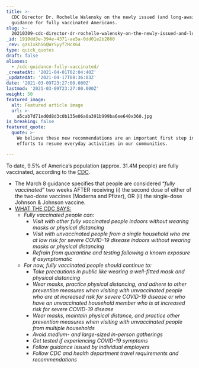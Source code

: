 ```yaml
---
title: >-
  CDC Director Dr. Rochelle Walensky on the newly issued (and long-awaited)
  guidance for fully vaccinated Americans.
slug: >-
  20210309-cdc-director-dr-rochelle-walensky-on-the-newly-issued-and-long-awaited-guidance-for-fully
_id: 1910dd3e-394e-4371-ae5a-0dd01e2b2860
_rev: gzsIxkhSGQWrSyyf7HcX64
type: quick_quotes
draft: false
aliases:
  - /cdc-guidance-fully-vaccinated/
_createdAt: '2021-04-01T02:04:40Z'
_updatedAt: '2021-04-17T08:36:03Z'
date: '2021-03-09T23:27:00.000Z'
lastmod: '2021-03-09T23:27:00.000Z'
weight: 50
featured_image:
  alt: Featured article image
  url: >-
    a5cab7d71ed0d8d3c0b135e06a0a391b999ba6ee640x360.jpg
is_breaking: false
featured_quote:
  quote: >-
    We believe these new recommendations are an important first step in our
    efforts to resume everyday activities in our communities.

---
```

To date, 9.5% of America’s population (approx. 31.4M people) are fully vaccinated, according to the [CDC](https://covid.cdc.gov/covid-data-tracker/#vaccinations).

* The March 8 guidance specifies that people are considered “_fully vaccinated_” two weeks AFTER receiving (i) the second dose of either of the two-dose vaccines (Moderna and Pfizer), OR (ii) the single-dose Johnson & Johnson vaccine.
* [WHAT THE CDC SAYS:](https://www.cdc.gov/coronavirus/2019-ncov/vaccines/fully-vaccinated-guidance.html)
  * _Fully vaccinated people can:_
      * _Visit with other fully vaccinated people indoors without wearing masks or physical distancing_
    * _Visit with unvaccinated people from a single household who are at low risk for severe COVID-19 disease indoors without wearing masks or physical distancing_
    * _Refrain from quarantine and testing following a known exposure if asymptomatic_
  * _For now, fully vaccinated people should continue to:_
      * _Take precautions in public like wearing a well-fitted mask and physical distancing_
    * _Wear masks, practice physical distancing, and adhere to other prevention measures when visiting with unvaccinated people who are at increased risk for severe COVID-19 disease or who have an unvaccinated household member who is at increased risk for severe COVID-19 disease_
    * _Wear masks, maintain physical distance, and practice other prevention measures when visiting with unvaccinated people from multiple households_
    * _Avoid medium- and large-sized in-person gatherings_
    * _Get tested if experiencing COVID-19 symptoms_
    * _Follow guidance issued by individual employers_
    * _Follow CDC and health department travel requirements and recommendations_